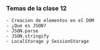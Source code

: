 ### Temas de la clase 12
    - Creacion de elementos en el DOM
    - ¿Que es JSON?
    - JSON.parse
    - JSON.stringify
    - LocalStorage y SessionStorage
    
